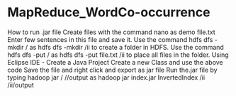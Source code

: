 # MapReduce_WordCo-occurrence
How to run .jar file
Create files with the command nano <file name> as demo file.txt
Enter few sentences in this file and save it.
Use the command hdfs dfs -mkdir /<folder name> as hdfs dfs -mkdir /ii to create a folder in HDFS.
Use the command hdfs dfs -put <file name> /<folder name> as hdfs dfs -put file.txt /ii to place all files in the folder.
Using Eclipse IDE - Create a Java Project
Create a new Class and use the above code
Save the file and right click and export as jar file
Run the.jar file by typing hadoop jar <jar file> <class> /<folder name> /<folder name>/output as hadoop jar index.jar InvertedIndex /ii /ii/output
